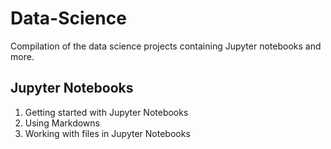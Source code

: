 # Data-Science
Compilation of the data science projects containing Jupyter notebooks and more. 
## Jupyter Notebooks
1. Getting started with Jupyter Notebooks
2. Using Markdowns
3. Working with files in Jupyter Notebooks
